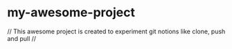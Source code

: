 # my-awesome-project

// This awesome project is created to experiment git notions like clone, push and pull //
